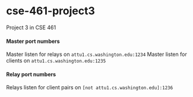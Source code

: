 # cse-461-project3
Project 3 in CSE 461

#### Master port numbers
Master listen for relays on `attu1.cs.washington.edu:1234`
Master listen for clients on `attu1.cs.washington.edu:1235`

#### Relay port numbers
Relays listen for client pairs on `[not attu1.cs.washington.edu]:1236`
